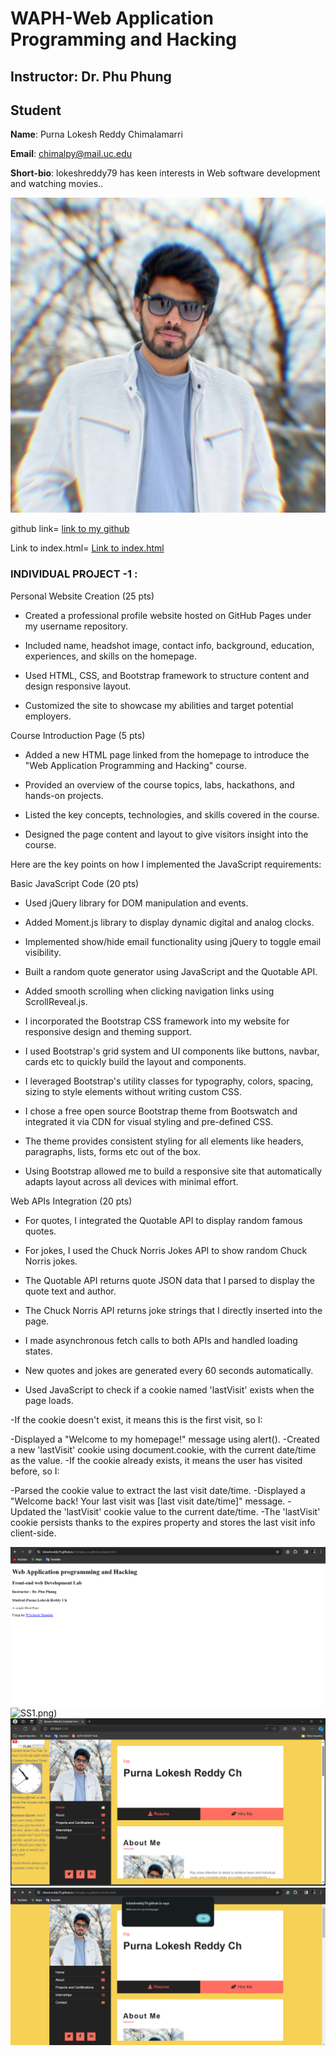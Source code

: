# WAPH-Web Application Programming and Hacking

## Instructor: Dr. Phu Phung

## Student

**Name**: Purna Lokesh Reddy Chimalamarri

**Email**: chimalpy@mail.uc.edu

**Short-bio**: lokeshreddy79 has keen interests in Web software development and watching movies.. 

![lokesh's headshot](/images/headshot.jpg)

github link= [link to my github](https://github.com/lokeshreddy79/chimalpy-uc.github.io)

Link to index.html= [Link to index.html](https://github.com/lokeshreddy79/chimalpy-uc.github.io/blob/main/index.html)



### INDIVIDUAL PROJECT -1 :


Personal Website Creation (25 pts)
- Created a professional profile website hosted on GitHub Pages under my username repository. 

- Included name, headshot image, contact info, background, education, experiences, and skills on the homepage.

- Used HTML, CSS, and Bootstrap framework to structure content and design responsive layout.

- Customized the site to showcase my abilities and target potential employers.

Course Introduction Page (5 pts)  
- Added a new HTML page linked from the homepage to introduce the "Web Application Programming and Hacking" course.

- Provided an overview of the course topics, labs, hackathons, and hands-on projects. 

- Listed the key concepts, technologies, and skills covered in the course.

- Designed the page content and layout to give visitors insight into the course.

Here are the key points on how I implemented the JavaScript requirements:

Basic JavaScript Code (20 pts)

- Used jQuery library for DOM manipulation and events.

- Added Moment.js library to display dynamic digital and analog clocks. 

- Implemented show/hide email functionality using jQuery to toggle email visibility.

- Built a random quote generator using JavaScript and the Quotable API.

- Added smooth scrolling when clicking navigation links using ScrollReveal.js.
-  I incorporated the Bootstrap CSS framework into my website for responsive design and theming support.

- I used Bootstrap's grid system and UI components like buttons, navbar, cards etc to quickly build the layout and components.

- I leveraged Bootstrap's utility classes for typography, colors, spacing, sizing to style elements without writing custom CSS.

- I chose a free open source Bootstrap theme from Bootswatch and integrated it via CDN for visual styling and pre-defined CSS.

- The theme provides consistent styling for all elements like headers, paragraphs, lists, forms etc out of the box.

- Using Bootstrap allowed me to build a responsive site that automatically adapts layout across all devices with minimal effort. 



Web APIs Integration (20 pts)


- For quotes, I integrated the Quotable API to display random famous quotes.

- For jokes, I used the Chuck Norris Jokes API to show random Chuck Norris jokes. 

- The Quotable API returns quote JSON data that I parsed to display the quote text and author.

- The Chuck Norris API returns joke strings that I directly inserted into the page.

- I made asynchronous fetch calls to both APIs and handled loading states.

- New quotes and jokes are generated every 60 seconds automatically.

- Used JavaScript to check if a cookie named 'lastVisit' exists when the page loads.

-If the cookie doesn't exist, it means this is the first visit, so I:

-Displayed a "Welcome to my homepage!" message using alert().
-Created a new 'lastVisit' cookie using document.cookie, with the current date/time as the value.
-If the cookie already exists, it means the user has visited before, so I:

-Parsed the cookie value to extract the last visit date/time.
-Displayed a "Welcome back! Your last visit was [last visit date/time]" message.
-Updated the 'lastVisit' cookie value to the current date/time.
-The 'lastVisit' cookie persists thanks to the expires property and stores the last visit info client-side.


![ss](images/s4.png)
![SS1](images/s1).png)
![ss2](images/s2.png)
![ss3](images/s3.png)


